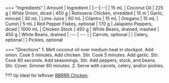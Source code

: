 === "Ingredients"
    | Amount | Ingredient |
    |:--|:--|
    | 15 mL   | Coconut Oil
    | 225 g   | White Onion, diced
    | 450 g   | Rotisserie Chicken, shredded
    | 15 m    | Garlic, minced
    | 30 mL   | Lime Juice
    | 60 mL   | Cilantro
    | 15 mL   | Oregano
    | 15 mL   | Cumin
    | 5 mL    | Red Pepper Flakes, optional
    | 170 g   | Jalapeno Peppers, diced
    | 1000 mL | Chicken Stock
    | 450 g   | White Beans, drained, mashed
    | 450 g   | White Beans, drained
    | ---     | ---
    |         | Carrots, optional
    |         | Celery, optional
    |         | Pickles, optional


=== "Directions"
    1. Melt coconut oil over medium heat in stockpot. Add onion. Cook 5 minutes. Add chicken. Stir. Cook 5 minutes. Add garlic. Stir. Cook 60 seconds. Add seasonings. Stir. Add peppers, stock, and beans. Stir. Cover. Simmer 60 minutes.
    2. Serve with carrots, celery, and/or pickles.


??? tip
    Ideal for leftover [BBRRR Chicken](../poultry/bbrrr-chicken.md).
